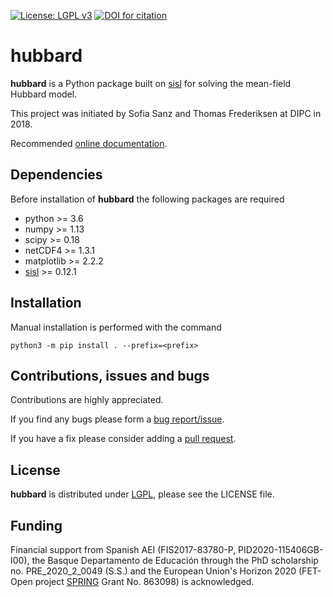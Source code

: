 [![License: LGPL v3](https://img.shields.io/badge/License-LGPL%20v3-blue.svg)](https://www.gnu.org/licenses/lgpl-3.0)
[![DOI for citation](https://zenodo.org/badge/DOI/10.5281/zenodo.4748765.svg)](http://dx.doi.org/10.5281/zenodo.4748765)

# hubbard #

__hubbard__ is a Python package built on [sisl][sisl] for solving the mean-field Hubbard model.

This project was initiated by Sofia Sanz and Thomas Frederiksen at DIPC in 2018.

Recommended [online documentation][doc].

## Dependencies ##
Before installation of __hubbard__ the following packages are required
   - python >= 3.6
   - numpy >= 1.13
   - scipy >= 0.18
   - netCDF4 >= 1.3.1
   - matplotlib >= 2.2.2
   - [sisl][sisl] >= 0.12.1


## Installation ##
Manual installation is performed with the command

    python3 -m pip install . --prefix=<prefix>


## Contributions, issues and bugs ##
Contributions are highly appreciated.

If you find any bugs please form a [bug report/issue][issues].

If you have a fix please consider adding a [pull request][pulls].


## License ##
__hubbard__ is distributed under [LGPL][lgpl], please see the LICENSE file.


## Funding ##
Financial support from Spanish AEI (FIS2017-83780-P, PID2020-115406GB-I00), the Basque Departamento de Educación through the PhD scholarship no. PRE_2020_2_0049 (S.S.) and the European Union's Horizon 2020 (FET-Open project [SPRING][spring] Grant No. 863098) is acknowledged.


<!---
Links to external and internal sites.
-->
[issues]: https://github.com/dipc-cc/hubbard/issues
[pulls]: https://github.com/dipc-cc/hubbard/pulls
[lgpl]: http://www.gnu.org/licenses/lgpl.html
[sisl]: https://github.com/zerothi/sisl
[spring]: https://www.springfetopen.eu/
[doc]: https://dipc-cc.github.io/hubbard/docs/latest/index.html
